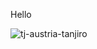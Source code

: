 Hello

![tj-austria-tanjiro](https://github.com/Shreyas002-6/Shreyas002-6/assets/77008131/af3080cc-a6dd-40a9-bff2-f0b82b9875d7)
